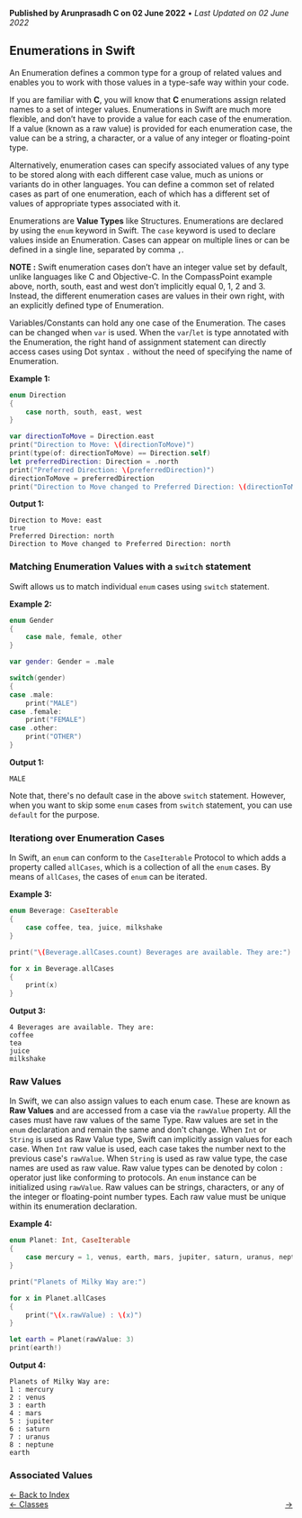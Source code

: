 **Published by Arunprasadh C on 02 June 2022** • *Last Updated on 02 June 2022*

## Enumerations in Swift
An Enumeration defines a common type for a group of related values and enables you to work with those values in a type-safe way within your code.

If you are familiar with **C**, you will know that **C** enumerations assign related names to a set of integer values. Enumerations in Swift are much more flexible, and don’t have to provide a value for each case of the enumeration. If a value (known as a raw value) is provided for each enumeration case, the value can be a string, a character, or a value of any integer or floating-point type.

Alternatively, enumeration cases can specify associated values of any type to be stored along with each different case value, much as unions or variants do in other languages. You can define a common set of related cases as part of one enumeration, each of which has a different set of values of appropriate types associated with it.

Enumerations are **Value Types** like Structures. Enumerations are declared by using the `enum` keyword in Swift. The `case` keyword is used to declare values inside an Enumeration. Cases can appear on multiple lines or can be defined in a single line, separated by comma `,`.

**NOTE :** Swift enumeration cases don’t have an integer value set by default, unlike languages like C and Objective-C. In the CompassPoint example above, north, south, east and west don’t implicitly equal 0, 1, 2 and 3. Instead, the different enumeration cases are values in their own right, with an explicitly defined type of Enumeration.

Variables/Constants can hold any one case of the Enumeration. The cases can be changed when `var` is used. When the `var`/`let` is type annotated with the Enumeration, the right hand of assignment statement can directly access cases using Dot syntax `.` without the need of specifying the name of Enumeration.

**Example 1:**
```swift
enum Direction
{
    case north, south, east, west
}

var directionToMove = Direction.east
print("Direction to Move: \(directionToMove)")
print(type(of: directionToMove) == Direction.self)
let preferredDirection: Direction = .north
print("Preferred Direction: \(preferredDirection)")
directionToMove = preferredDirection
print("Direction to Move changed to Preferred Direction: \(directionToMove)")
```
**Output 1:**
```
Direction to Move: east
true
Preferred Direction: north
Direction to Move changed to Preferred Direction: north
```

### Matching Enumeration Values with a `switch` statement
Swift allows us to match individual `enum` cases using `switch` statement.

**Example 2:**
```swift
enum Gender
{
    case male, female, other
}

var gender: Gender = .male

switch(gender)
{
case .male:
    print("MALE")
case .female:
    print("FEMALE")
case .other:
    print("OTHER")
}
```
**Output 1:**
```
MALE
```

Note that, there's no default case in the above `switch` statement. However, when you want to skip some `enum` cases from `switch` statement, you can use `default` for the purpose.

### Iterationg over Enumeration Cases
In Swift, an `enum` can conform to the `CaseIterable` Protocol to which adds a property called `allCases`, which is a collection of all the `enum` cases. By means of `allCases`, the cases of `enum` can be iterated.

**Example 3:**
```swift
enum Beverage: CaseIterable
{
    case coffee, tea, juice, milkshake
}

print("\(Beverage.allCases.count) Beverages are available. They are:")

for x in Beverage.allCases
{
    print(x)
}
```
**Output 3:**
```
4 Beverages are available. They are:
coffee
tea
juice
milkshake
```

### Raw Values
In Swift, we can also assign values to each enum case. These are known as **Raw Values** and are accessed from a case via the `rawValue` property. All the cases must have raw values of the same Type. Raw values are set in the `enum` declaration and remain the same and don't change. When `Int` or `String` is used as Raw Value type, Swift can implicitly assign values for each case. When `Int` raw value is used, each case takes the number next to the previous case's `rawValue`. When `String` is used as raw value type, the case names are used as raw value. Raw value types can be denoted by colon `:` operator just like conforming to protocols. An `enum` instance can be initialized using `rawValue`. Raw values can be strings, characters, or any of the integer or floating-point number types. Each raw value must be unique within its enumeration declaration.

**Example 4:**
```swift
enum Planet: Int, CaseIterable
{
    case mercury = 1, venus, earth, mars, jupiter, saturn, uranus, neptune
}

print("Planets of Milky Way are:")

for x in Planet.allCases
{
    print("\(x.rawValue) : \(x)")
}

let earth = Planet(rawValue: 3)
print(earth!)
```
**Output 4:**
```
Planets of Milky Way are:
1 : mercury
2 : venus
3 : earth
4 : mars
5 : jupiter
6 : saturn
7 : uranus
8 : neptune
earth
```

### Associated Values


<a href="https://techinessoverloaded.github.io/iOSAppDevBasics/index.html">&larr; Back to Index</a>
<br>
<span style="float: left">
<a href="https://techinessoverloaded.github.io/iOSAppDevBasics/classes.html">&larr; Classes</a>
</span>
<span style="float: right">
<a href="https://techinessoverloaded.github.io/iOSAppDevBasics/.html"> &rarr;</a>
</span>
